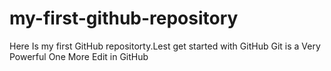 # my-first-github-repository
Here Is my first GitHub repositorty.Lest get started with GitHub
Git is a Very Powerful  One More Edit in GitHub
